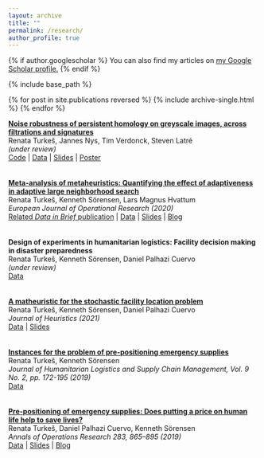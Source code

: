 ```yaml
---
layout: archive
title: ""
permalink: /research/
author_profile: true
---
```


{% if author.googlescholar %}
  You can also find my articles on <u><a href="{{author.googlescholar}}">my Google Scholar profile</a>.</u>
{% endif %}

{% include base_path %}

{% for post in site.publications reversed %}
  {% include archive-single.html %}
{% endfor %}


<a href="https://arxiv.org/abs/2108.07008"> <strong> Noise robustness of persistent homology on greyscale images, across filtrations and signatures </strong> </a>  
Renata Turkeš, Jannes Nys, Tim Verdonck, Steven Latré  
<em>(under review)</em>  
<a href="https://github.com/renata-turkes/turkevs2021noise">Code</a> | <a href="http://yann.lecun.com/exdb/mnist/">Data</a> | [Slides](/files/turkevs2021noise_slides.pdf) | <a href="https://www.imsi.institute/wp-content/uploads/2021/04/Turkes.png">Poster</a>  
<br>
<br>
<a href="https://www.sciencedirect.com/science/article/pii/S037722172030936X?via%3Dihub"> <strong> Meta-analysis of metaheuristics: Quantifying the effect of adaptiveness in adaptive large neighborhood search </strong> </a>  
Renata Turkeš, Kenneth Sörensen, Lars Magnus Hvattum  
<em>European Journal of Operational Research (2020)</em>  
<a href="https://www.sciencedirect.com/science/article/pii/S2352340920314505">Related <em>Data in Brief</em> publication</a> | <a href="https://data.mendeley.com/datasets/h4smx32r4t/3">Data</a> | <a href="https://antor.uantwerpen.be/wp-content/papercite-data/pdf/turkevs2019meta_pres.pdf">Slides</a> | <a href="https://antor.uantwerpen.be/meta-analysis-of-metaheuristics/">Blog</a>  
<br>
<br>
<strong> Design of experiments in humanitarian logistics: Facility decision making in disaster preparedness </strong>  
Renata Turkeš, Kenneth Sörensen, Daniel Palhazi Cuervo  
<em>(under review)</em>  
<a href="https://data.mendeley.com/datasets/b9fc88wp4x/1">Data</a>  
<br>
<br>
<a href="https://link.springer.com/article/10.1007/s10732-021-09468-y"> <strong> A matheuristic for the stochastic facility location problem </strong> </a>  
Renata Turkeš, Kenneth Sörensen, Daniel Palhazi Cuervo  
<em>Journal of Heuristics (2021)</em>  
<a href="https://antor.uantwerpen.be/data-used-in-the-paper-a-matheuristic-for-the-pre-positioning-of-emergency-supplies/">Data</a> | <a href="https://antor.uantwerpen.be/wp-content/papercite-data/pdf/turkevs2018matheuristic_pres.pdf">Slides</a>  
<br>
<br>
<a href="https://www.emerald.com/insight/content/doi/10.1108/JHLSCM-02-2018-0016/full/html"> <strong> Instances for the problem of pre-positioning emergency supplies </strong> </a>  
Renata Turkeš, Kenneth Sörensen  
<em>Journal of Humanitarian Logistics and Supply Chain Management, Vol. 9 No. 2, pp. 172-195 (2019)</em>  
<a href="https://antor.uantwerpen.be/prepositioning-problem-instances/">Data</a>   
<br>
<br>
<a href="https://link.springer.com/article/10.1007%2Fs10479-017-2702-1"> <strong> Pre-positioning of emergency supplies: Does putting a price on human life help to save lives? </strong> </a>  
Renata Turkeš, Daniel Palhazi Cuervo, Kenneth Sörensen  
<em>Annals of Operations Research 283, 865–895 (2019)</em>  
<a href="https://antor.uantwerpen.be/data-used-in-the-paper-pre-positioning-of-emergency-supplies-does-putting-a-price-on-human-life-help-to-save-lives/">Data</a> | <a href="https://antor.uantwerpen.be/wp-content/papercite-data/pdf/turkevs2016pre_pres.pdf">Slides</a> | <a href="https://antor.uantwerpen.be/does-putting-a-price-on-human-life-help-to-save-lives/">Blog</a>  
<br>
<br>
